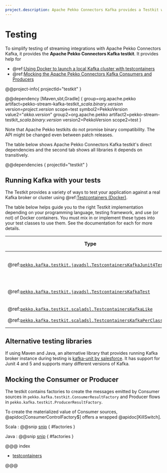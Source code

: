 ```yaml
---
project.description: Apache Pekko Connectors Kafka provides a Testkit with support for running local Kafka brokers for integration tests.
---
```

# Testing

To simplify testing of streaming integrations with Apache Pekko Connectors Kafka, it provides the **Apache Pekko Connectors Kafka testkit**. It provides help for

* @ref:[Using Docker to launch a local Kafka cluster with testcontainers](testing-testcontainers.md)
* @ref:[Mocking the Apache Pekko Connectors Kafka Consumers and Producers](#mocking-the-consumer-or-producer)

@@project-info{ projectId="testkit" }

@@dependency [Maven,sbt,Gradle] {
  group=org.apache.pekko
  artifact=pekko-stream-kafka-testkit_$scala.binary.version$
  version=$project.version$
  scope=test
  symbol2=PekkoVersion
  value2="$akka.version$"
  group2=org.apache.pekko
  artifact2=pekko-stream-testkit_$scala.binary.version$
  version2=PekkoVersion
  scope2=test
}

Note that Apache Pekko testkits do not promise binary compatibility. The API might be changed even between patch releases.

The table below shows Apache Pekko Connectors Kafka testkit's direct dependencies and the second tab shows all libraries it depends on transitively. 

@@dependencies { projectId="testkit" }

## Running Kafka with your tests

The Testkit provides a variety of ways to test your application against a real Kafka broker or cluster using @ref:[Testcontainers (Docker)](testing-testcontainers.md).

The table below helps guide you to the right Testkit implementation depending on your programming language, testing framework, and use (or not) of Docker containers.
You must mix in or implement these types into your test classes to use them.
See the documentation for each for more details.

| Type                                                                                                                                                    | Test Framework     | Cluster     | Lang         | Lifetime                 |
|---------------------------------------------------------------------------------------------------------------------------------------------------------|--------------------|-------------|--------------|--------------------------|
| @ref:[`pekko.kafka.testkit.javadsl.TestcontainersKafkaJunit4Test`](testing-testcontainers.md#testing-with-a-docker-kafka-cluster-from-java-code)         | JUnit 4            | Yes         | Java         | All tests, Per class     |
| @ref:[`pekko.kafka.testkit.javadsl.TestcontainersKafkaTest`](testing-testcontainers.md#testing-with-a-docker-kafka-cluster-from-java-code)               | JUnit 5            | Yes         | Java         | All tests, Per class     |
| @ref:[`pekko.kafka.testkit.scaladsl.TestcontainersKafkaLike`](testing-testcontainers.md#testing-with-a-docker-kafka-cluster-from-scala-code)             | ScalaTest          | Yes         | Scala        | All tests                |
| @ref:[`pekko.kafka.testkit.scaladsl.TestcontainersKafkaPerClassLike`](testing-testcontainers.md#testing-with-a-docker-kafka-cluster-from-scala-code)     | ScalaTest          | Yes         | Scala        | Per class                |

## Alternative testing libraries

If using Maven and Java, an alternative library that provides running Kafka broker instance during testing is [kafka-unit by salesforce](https://github.com/salesforce/kafka-junit). It has support for Junit 4 and 5 and supports many different versions of Kafka.

## Mocking the Consumer or Producer

The testkit contains factories to create the messages emitted by Consumer sources in `pekko.kafka.testkit.ConsumerResultFactory` and Producer flows in `pekko.kafka.testkit.ProducerResultFactory`.

To create the materialized value of Consumer sources, @apidoc[ConsumerControlFactory$] offers a wrapped @apidoc[KillSwitch].

Scala
: @@snip [snip](/tests/src/test/scala/docs/scaladsl/TestkitSamplesSpec.scala) { #factories }

Java
: @@snip [snip](/tests/src/test/java/docs/javadsl/TestkitSamplesTest.java) { #factories }

@@@ index

* [testcontainers](testing-testcontainers.md)

@@@
